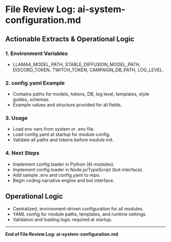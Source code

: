 # File Review Log: ai-system-configuration.md

## Actionable Extracts & Operational Logic

### 1. Environment Variables
- LLAMA4_MODEL_PATH, STABLE_DIFFUSION_MODEL_PATH, DISCORD_TOKEN, TWITCH_TOKEN, CAMPAIGN_DB_PATH, LOG_LEVEL.

### 2. config.yaml Example
- Contains paths for models, tokens, DB, log level, templates, style guides, schemas.
- Example values and structure provided for all fields.

### 3. Usage
- Load env vars from system or .env file.
- Load config.yaml at startup for module config.
- Validate all paths and tokens before module init.

### 4. Next Steps
- Implement config loader in Python (AI modules).
- Implement config loader in Node.js/TypeScript (bot interface).
- Add sample .env and config.yaml to repo.
- Begin coding narrative engine and bot interface.

## Operational Logic
- Centralized, environment-driven configuration for all modules.
- YAML config for module paths, templates, and runtime settings.
- Validation and loading logic required at startup.

---

**End of File Review Log: ai-system-configuration.md**
